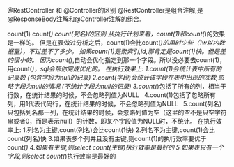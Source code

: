 @RestController 和 @Controller的区别
    @RestController是组合注解,是@ResponseBody注解和@Controller注解的组合.

count(1) count(*) count(列名)的区别
    从执行计划来看，count(1)和count(*)的效果是一样的。 但是在表做过分析之后，count(1)会比count(*)的用时少些（1w以内数据量），不过差不了多少。
    如果count(1)是聚索引,id,那肯定是count(1)快。但是差的很小的。
    因为count(*),自动会优化指定到那一个字段。所以没必要去count(1)，用count(*)，sql会帮你完成优化的。
    在执行效果上:
        1.count(1)会统计表中所有的记录数 (包含字段为null的记录)
        2.count(字段)会统计该字段在表中出现的次数,忽略字段为null的情况 (不统计字段为null的记录)
        3.count(*)包括了所有的列，相当于行数，在统计结果的时候，不会忽略列值为NULL  
        4.count(1)包括了忽略所有列，用1代表代码行，在统计结果的时候，不会忽略列值为NULL  
        5.count(列名)只包括列名那一列，在统计结果的时候，会忽略列值为空（这里的空不是只空字符串或者0，而是表示null）的计数，即某个字段值为NULL时，不统计。
    在执行效率上:
        1.列名为主键,count(列名)会比count(1快)
        2.列名不为主键,count(1)会比count(列名)快
        3.如果表多个列并且没有主键,则count(1)的执行效率要优于count(*)
        4.如果有主键,则select count(主键)执行效率是最好的
        5.如果表只有一个字段,则select count(*)执行效率是最好的


